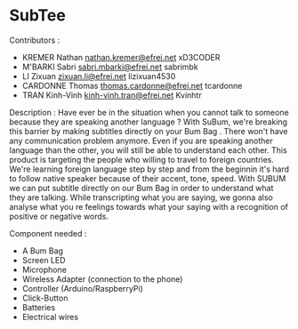 # SubTee

Contributors :
* KREMER Nathan     nathan.kremer@efrei.net       xD3CODER                           
* M'BARKI Sabri     sabri.mbarki@efrei.net        sabrimbk
* LI Zixuan         zixuan.li@efrei.net           lizixuan4530
* CARDONNE Thomas   thomas.cardonne@efrei.net     tcardonne
* TRAN Kinh-Vinh    kinh-vinh.tran@efrei.net      Kvinhtr




Description : 
Have ever be in the situation when you cannot talk to someone because they are speaking another language ? 
With SuBum, we're breaking this barrier by making subtitles directly on your Bum Bag . There won't have any communication problem
anymore. Even if you are speaking another language than the other, you will still be able to understand each other.
This product is targeting the people who willing to travel to foreign countries. 
We're learning foreign language step by step and from the beginnin it's hard to follow native speaker because of their accent, tone, speed.
With SUBUM we can put subtitle directly on our Bum Bag in order to understand what they are talking.
While transcripting what you are saying, we gonna also analyse what you re feelings towards what your saying with a recognition of positive or negative words.



Component needed : 
* A Bum Bag
* Screen LED
* Microphone
* Wireless Adapter (connection to the phone)
* Controller (Arduino/RaspberryPi)
* Click-Button
* Batteries
* Electrical wires
